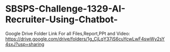 # SBSPS-Challenge-1329-AI-Recruiter-Using-Chatbot-
Google Drive Folder Link For all Files,Report,PPt and Video: https://drive.google.com/drive/folders/1g_CjLqY37jS6cuYcwLwF4swWy2sY4sxJ?usp=sharing
